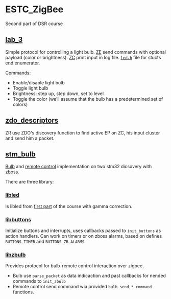 # ESTC_ZigBee
Second part of DSR course

## [lab_3](lab_3)
Simple protocol for controlling a light bulb. [ZE](lab_3/ze.c) send commands with optional payload (color or brightness). [ZC](lab_3/zc.c) print input in log file.
[`led.h`](lab_3/led.h) file for stucts end enumerator.

Commands:
  * Enable/disable light bulb
  * Toggle light bulb
  * Brightness: step up, step down, set to level
  * Toggle the color (we’ll assume that the bulb has a predetermined set of colors)

## [zdo_descriptors](zdo_descriptors)
ZR use ZDO's discovery function to find active EP on ZC, his input cluster and send him a packet.

## [stm_bulb](stm_bulb)
[Bulb](stm_bulb/zc.c) and [remote control](stm_bulb/ze.c) implementation on two stm32 dicsovery with zboss.

There are three library:

### [libled](stm_bulb/libled)
Is libled from [first part](https://github.com/Dangovsky/ESTC) of the course with gamma correction.

### [libbuttons](stm_bulb/libbuttons)
Initialize buttons and interrupts, uses callbacks passed to `init_buttons` as action handlers.
Can work on timers or on zboss alarms, based on defines `BUTTONS_TIMER` and `BUTTONS_ZB_ALARMS`.

### [libzbulb](stm_bulb/libzbulb)
Provides protocol for bulb-remote control interaction over zigbee.
 * Bulb use `parse_packet` as data indicaction and past callbacks for nended commands to `init_zbulb`
 * Remote control send command wia provided `bulb_send_*_command` functions.
